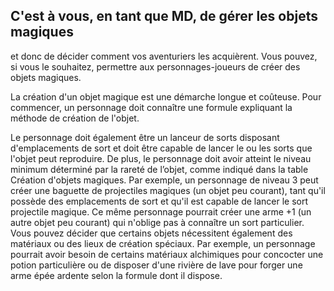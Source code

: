 ## C'est à vous, en tant que MD, de gérer les objets magiques

et donc de décider comment vos aventuriers les acquièrent.
Vous pouvez, si vous le souhaitez, permettre aux
personnages-joueurs de créer des objets magiques.

La création d'un objet magique est une démarche longue
et coûteuse. Pour commencer, un personnage doit connaître
une formule expliquant la méthode de création de l'objet.

Le personnage doit également être un lanceur de sorts
disposant d'emplacements de sort et doit être capable de
lancer le ou les sorts que l'objet peut reproduire. De plus, le
personnage doit avoir atteint le niveau minimum déterminé
par la rareté de l’objet, comme indiqué dans la table Création
d'objets magiques. Par exemple, un personnage de niveau 3
peut créer une baguette de projectiles magiques (un objet peu
courant), tant qu'il possède des emplacements de sort et qu'il
est capable de lancer le sort projectile magique. Ce même
personnage pourrait créer une arme +1 (un autre objet peu
courant) qui n'oblige pas à connaître un sort particulier.
Vous pouvez décider que certains objets nécessitent
également des matériaux ou des lieux de création spéciaux.
Par exemple, un personnage pourrait avoir besoin de
certains matériaux alchimiques pour concocter une potion
particulière ou de disposer d'une rivière de lave pour forger
une arme épée ardente selon la formule dont il dispose.

